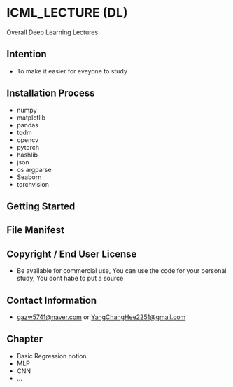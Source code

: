 # **ICML_LECTURE (DL)**
Overall Deep Learning Lectures
## **Intention**
* To make it easier for eveyone to study
## Installation Process
* numpy
* matplotlib
* pandas
* tqdm
* opencv
* pytorch
* hashlib
* json
* os argparse
* Seaborn
* torchvision
## Getting Started
## File Manifest
## Copyright / End User License
* Be available for commercial use, You can use the code for your personal study, You dont habe to put a source
## Contact Information
* qazw5741@naver.com or YangChangHee2251@gmail.com
## **Chapter**
* Basic Regression notion
* MLP
* CNN
* ...

